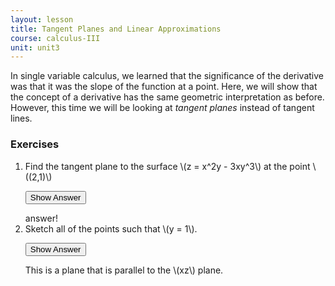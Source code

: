 ```yaml
---
layout: lesson
title: Tangent Planes and Linear Approximations
course: calculus-III
unit: unit3
---
```


In single variable calculus, we learned that the significance of the derivative was that it was the slope of the function at a point. Here, we will show that the concept of a derivative has the same geometric interpretation as before. However, this time we will be looking at *tangent planes* instead of tangent lines.


### Exercises

<ol>
<li> <div> Find the tangent plane to the surface \(z = x^2y - 3xy^3\) at the point \((2,1)\) </div>

<button onclick="myFunction('answer1')" class="answerButton">Show Answer</button>
<div  id="answer1" class="answer">
answer!
</div> </li>

<li> <div> Sketch all of the points such that \(y = 1\). </div>

<button onclick="myFunction('answer2')" class="answerButton">Show Answer</button>
<div  id="answer2" class="answer">
This is a plane that is parallel to the \(xz\) plane. 
</div> </li>
</ol>